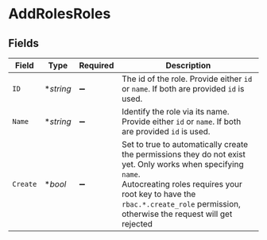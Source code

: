 # AddRolesRoles


## Fields

| Field                                                                                                                                                                                                                                                      | Type                                                                                                                                                                                                                                                       | Required                                                                                                                                                                                                                                                   | Description                                                                                                                                                                                                                                                |
| ---------------------------------------------------------------------------------------------------------------------------------------------------------------------------------------------------------------------------------------------------------- | ---------------------------------------------------------------------------------------------------------------------------------------------------------------------------------------------------------------------------------------------------------- | ---------------------------------------------------------------------------------------------------------------------------------------------------------------------------------------------------------------------------------------------------------- | ---------------------------------------------------------------------------------------------------------------------------------------------------------------------------------------------------------------------------------------------------------- |
| `ID`                                                                                                                                                                                                                                                       | **string*                                                                                                                                                                                                                                                  | :heavy_minus_sign:                                                                                                                                                                                                                                         | The id of the role. Provide either `id` or `name`. If both are provided `id` is used.                                                                                                                                                                      |
| `Name`                                                                                                                                                                                                                                                     | **string*                                                                                                                                                                                                                                                  | :heavy_minus_sign:                                                                                                                                                                                                                                         | Identify the role via its name. Provide either `id` or `name`. If both are provided `id` is used.                                                                                                                                                          |
| `Create`                                                                                                                                                                                                                                                   | **bool*                                                                                                                                                                                                                                                    | :heavy_minus_sign:                                                                                                                                                                                                                                         | Set to true to automatically create the permissions they do not exist yet. Only works when specifying `name`.<br/>              Autocreating roles requires your root key to have the `rbac.*.create_role` permission, otherwise the request will get rejected |